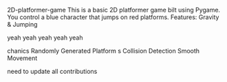 

 2D-platformer-game
This is a basic 2D platformer game 
bilt using Pygame. You control a blue 
character that jumps on red platforms.
Features: Gravity &amp;
Jumping


yeah yeah yeah yeah yeah

chanics Randomly Generated Platform
s Collision Detection  Smooth Movement


need to update all contributions 

 